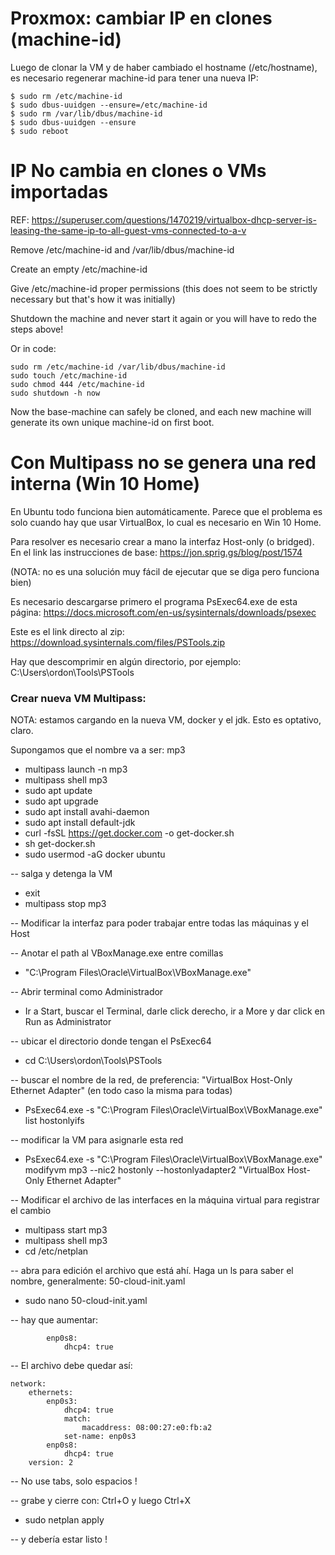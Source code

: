 # Proxmox: cambiar IP en clones (machine-id)

Luego de clonar la VM y de haber cambiado el hostname (/etc/hostname), es necesario regenerar machine-id para tener una nueva IP:

```
$ sudo rm /etc/machine-id
$ sudo dbus-uuidgen --ensure=/etc/machine-id
$ sudo rm /var/lib/dbus/machine-id
$ sudo dbus-uuidgen --ensure
$ sudo reboot
```

# IP No cambia en clones o VMs importadas

REF: https://superuser.com/questions/1470219/virtualbox-dhcp-server-is-leasing-the-same-ip-to-all-guest-vms-connected-to-a-v

Remove /etc/machine-id and /var/lib/dbus/machine-id

Create an empty /etc/machine-id

Give /etc/machine-id proper permissions (this does not seem to be strictly necessary but that's how it was initially)

Shutdown the machine and never start it again or you will have to redo the steps above!

Or in code:

```
sudo rm /etc/machine-id /var/lib/dbus/machine-id
sudo touch /etc/machine-id
sudo chmod 444 /etc/machine-id
sudo shutdown -h now
```

Now the base-machine can safely be cloned, and each new machine will generate its own unique machine-id on first boot.

# Con Multipass no se genera una red interna (Win 10 Home)

En Ubuntu todo funciona bien automáticamente. Parece que el problema es solo cuando hay que usar VirtualBox, lo cual es necesario en Win 10 Home.

Para resolver es necesario crear a mano la interfaz Host-only (o bridged). En el link las instrucciones de base: https://jon.sprig.gs/blog/post/1574

(NOTA: no es una solución muy fácil de ejecutar que se diga pero funciona bien)

Es necesario descargarse primero el programa PsExec64.exe de esta página: https://docs.microsoft.com/en-us/sysinternals/downloads/psexec 

Este es el link directo al zip: https://download.sysinternals.com/files/PSTools.zip

Hay que descomprimir en algún directorio, por ejemplo: C:\Users\ordon\Tools\PSTools

### Crear nueva VM Multipass:

NOTA: estamos cargando en la nueva VM, docker y el jdk. Esto es optativo, claro.

Supongamos que el nombre va a ser: mp3

- multipass launch -n mp3
- multipass shell mp3
- sudo apt update
- sudo apt upgrade
- sudo apt install avahi-daemon
- sudo apt install default-jdk
- curl -fsSL https://get.docker.com -o get-docker.sh
- sh get-docker.sh
- sudo usermod -aG docker ubuntu

-- salga y detenga la VM
- exit
- multipass stop mp3


-- Modificar la interfaz para poder trabajar entre todas las máquinas y el Host

-- Anotar el path al VBoxManage.exe entre comillas
- "C:\Program Files\Oracle\VirtualBox\VBoxManage.exe"

-- Abrir terminal como Administrador
- Ir a Start, buscar el Terminal, darle click derecho, ir a More y dar click en Run as Administrator

-- ubicar el directorio donde tengan el PsExec64
- cd C:\Users\ordon\Tools\PSTools

-- buscar el nombre de la red, de preferencia: "VirtualBox Host-Only Ethernet Adapter" (en todo caso la misma para todas)
- PsExec64.exe -s "C:\Program Files\Oracle\VirtualBox\VBoxManage.exe" list hostonlyifs

-- modificar la VM para asignarle esta red
- PsExec64.exe -s "C:\Program Files\Oracle\VirtualBox\VBoxManage.exe" modifyvm mp3 --nic2 hostonly --hostonlyadapter2 "VirtualBox Host-Only Ethernet Adapter"

-- Modificar el archivo de las interfaces en la máquina virtual para registrar el cambio
- multipass start mp3
- multipass shell mp3
- cd /etc/netplan

-- abra para edición el archivo que está ahí. Haga un ls para saber el nombre, generalmente: 50-cloud-init.yaml
- sudo nano 50-cloud-init.yaml

-- hay que aumentar:
```
        enp0s8:
            dhcp4: true
```

-- El archivo debe quedar así:
```
network:
    ethernets:
        enp0s3:
            dhcp4: true
            match:
                macaddress: 08:00:27:e0:fb:a2
            set-name: enp0s3
        enp0s8:
            dhcp4: true
    version: 2
```
-- No use tabs, solo espacios !

-- grabe y cierre con: Ctrl+O y luego Ctrl+X
- sudo netplan apply

-- y debería estar listo !
